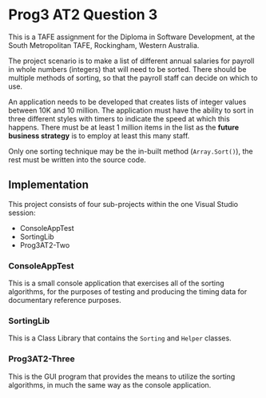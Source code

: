 
# Prog3 AT2 Question 3
This is a TAFE assignment for the Diploma in Software Development, at the South Metropolitan TAFE,
Rockingham, Western Australia.

The project scenario is to make a list of different annual salaries for payroll
in whole numbers (integers) that will need to be sorted.  There should be multiple methods
of sorting, so that the payroll staff can decide on which to use.

An application needs to be developed that creates lists of integer values
between 10K and 10 million.  The application must have the ability to sort in three different
styles with timers to indicate the speed at which this happens.  There must
be at least 1 million items in the list as the **future business strategy** is
to employ at least this many staff.

Only one sorting technique may be the in-built method (`Array.Sort()`),
the rest must be written into the source code.


## Implementation
This project consists of four sub-projects within the one Visual Studio session:

- ConsoleAppTest
- SortingLib
- Prog3AT2-Two

### ConsoleAppTest
This is a small console application that exercises all of the sorting algorithms,
for the purposes of testing and producing the timing data for documentary reference purposes.

### SortingLib
This is a Class Library that contains the `Sorting` and `Helper` classes.

### Prog3AT2-Three
This is the GUI program that provides the means to utilize the sorting algorithms,
in much the same way as the console application.

